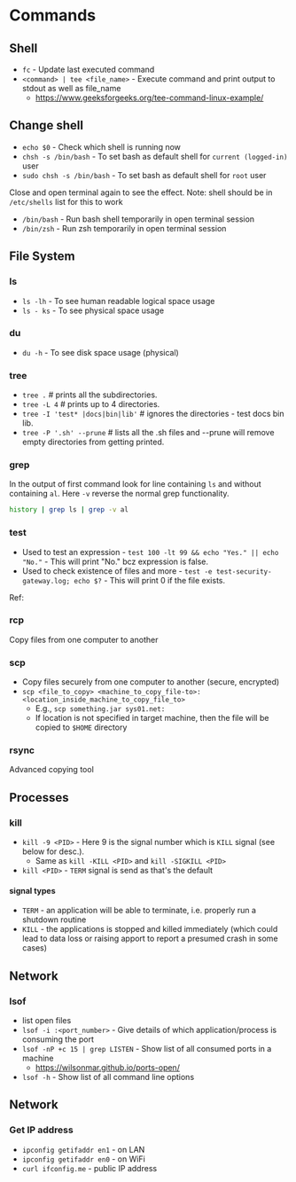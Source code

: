 # Commands

## Shell

* `fc` - Update last executed command
* `<command> | tee <file_name>` - Execute command and print output to stdout as well as file_name
  * https://www.geeksforgeeks.org/tee-command-linux-example/ 

## Change shell

* `echo $0` - Check which shell is running now
* `chsh -s /bin/bash` - To set bash as default shell for `current (logged-in)` user
* `sudo chsh -s /bin/bash` - To set bash as default shell for `root` user

Close and open terminal again to see the effect. Note: shell should be in `/etc/shells` list for this to work

* `/bin/bash` - Run bash shell temporarily in open terminal session
* `/bin/zsh` - Run zsh temporarily in open terminal session

## File System

### ls

* `ls -lh` - To see human readable logical space usage
* `ls - ks` - To see physical space usage

### du

* `du -h` - To see disk space usage (physical)

### tree

* `tree .` # prints all the subdirectories.
* `tree -L 4` # prints up to 4 directories.
* `tree -I 'test* |docs|bin|lib'` # ignores the directories - test docs bin lib.
* `tree -P '.sh' --prune` # lists all the .sh files and --prune will remove empty directories from getting printed.

### grep

In the output of first command look for line containing `ls` and without containing `al`. Here `-v` reverse the normal grep functionality.

```bash
history | grep ls | grep -v al
```

### test

* Used to test an expression - `test 100 -lt 99 && echo "Yes." || echo "No."` - This will print "No." bcz expression is false.
* Used to check existence of files and more - `test -e test-security-gateway.log; echo $?` - This will print 0 if the file exists.

Ref: [](https://www.computerhope.com/unix/test.htm)

### rcp

Copy files from one computer to another

### scp

* Copy files securely from one computer to another (secure, encrypted)
* `scp <file_to_copy> <machine_to_copy_file-to>:<location_inside_machine_to_copy_file_to>`
  * E.g., `scp something.jar sys01.net:`
  * If location is not specified in target machine, then the file will be copied to `$HOME` directory

### rsync

Advanced copying tool

## Processes

### kill

* `kill -9 <PID>` - Here 9 is the signal number which is `KILL` signal (see below for desc.).
  * Same as `kill -KILL <PID>` and `kill -SIGKILL <PID>` 
* `kill <PID>` - `TERM` signal is send as that's the default

#### signal types

* `TERM` - an application will be able to terminate, i.e. properly run a shutdown routine
* `KILL` - the applications is stopped and killed immediately (which could lead to data loss or raising apport to report a presumed crash in some cases)

## Network

### lsof

* list open files
* `lsof -i :<port_number>` - Give details of which application/process is consuming the port
* `lsof -nP +c 15 | grep LISTEN` - Show list of all consumed ports in a machine
  * https://wilsonmar.github.io/ports-open/
* `lsof -h` - Show list of all command line options

## Network

### Get IP address

* `ipconfig getifaddr en1` - on LAN
* `ipconfig getifaddr en0` - on WiFi
* `curl ifconfig.me` - public IP address
